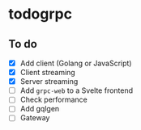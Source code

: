 # todogrpc

## To do

- [x] Add client (Golang or JavaScript)
- [x] Client streaming
- [x] Server streaming
- [ ] Add `grpc-web` to a Svelte frontend
- [ ] Check performance
- [ ] Add gqlgen
- [ ] Gateway
